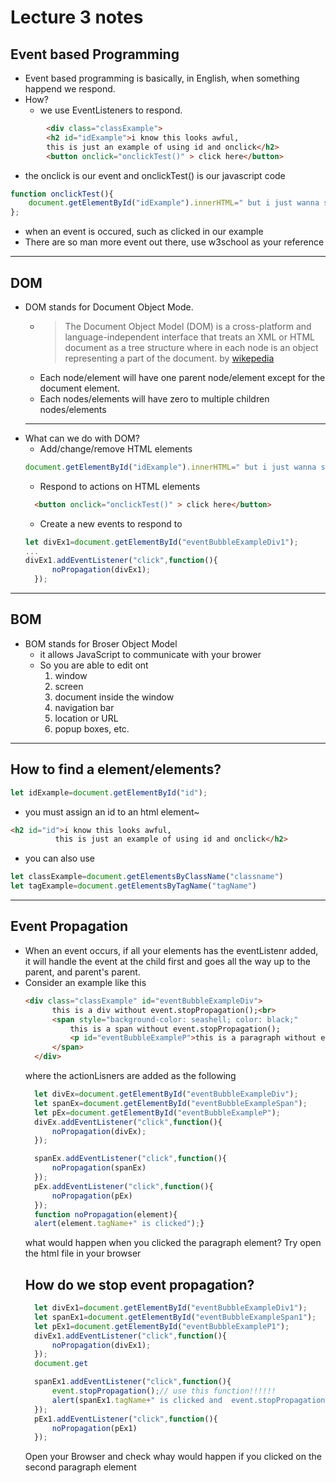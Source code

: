 # Lecture 3 notes



## Event based Programming
* Event based  programming is basically, in English, when something happend we respond.
* How?
  * we use EventListeners to respond.

```html
        <div class="classExample">
        <h2 id="idExample">i know this looks awful,
        this is just an example of using id and onclick</h2>
        <button onclick="onclickTest()" > click here</button>
```
             
  * the onclick is our event and onclickTest() is our javascript code
    
```javascript
function onclickTest(){
    document.getElementById("idExample").innerHTML=" but i just wanna show you how it works";
};

``` 
  * when an event is occured, such as clicked in our example
  * There are so man more event out there, use w3school as your reference
  ---
## DOM 
* DOM stands for Document Object Mode.
  * >The Document Object Model (DOM) is a cross-platform and language-independent interface that treats an XML or HTML document as a tree structure where in each node is an object representing a part of the document. 
  by [wikepedia](https://en.wikipedia.org/wiki/Document_Object_Model)
  * Each node/element  will have one parent node/element except for the document element.
  * Each nodes/elements will have zero to multiple children nodes/elements
  ---
* What can we do with DOM?
  * Add/change/remove HTML elements
  ```javascript
  document.getElementById("idExample").innerHTML=" but i just wanna show you how it works";
  ```
  * Respond to actions on HTML elements
  ```HTML
    <button onclick="onclickTest()" > click here</button>
  ```
  * Create a new events to respond to
  ```javascript
  let divEx1=document.getElementById("eventBubbleExampleDiv1");
  ...
  divEx1.addEventListener("click",function(){
        noPropagation(divEx1);
    });
  ``` 
---
## BOM
* BOM stands for Broser Object Model
  * it allows JavaScript to communicate with your brower
  * So you are able to edit ont
    1. window
    2. screen
    3. document inside the window
    4. navigation bar
    5. location or URL
    6. popup boxes, etc.
---
## How to find a element/elements?
  ```javascript
  let idExample=document.getElementById("id");
  ```
  * you must assign an id to an html element~
  ```HTML
  <h2 id="id">i know this looks awful,
            this is just an example of using id and onclick</h2>
  ```
  * you can also use 
  ```javascript
  let classExample=document.getElementsByClassName("classname")
  let tagExample=document.getElementsByTagName("tagName")
  ```
  ---
## Event Propagation
* When an event occurs, if all your elements has the eventListenr added, it will handle the event at the child first and goes all the way up to the parent, and parent's parent.
* Consider an example like this
  ```HTML
  <div class="classExample" id="eventBubbleExampleDiv">
        this is a div without event.stopPropagation();<br>
        <span style="background-color: seashell; color: black;"               id="eventBubbleExampleSpan"><br>
            this is a span without event.stopPropagation();
            <p id="eventBubbleExampleP">this is a paragraph without event.stopPropagation() click here!</p>
        </span>
    </div>
  ```
  where the actionLisners are added as the following
  ```javascript
    let divEx=document.getElementById("eventBubbleExampleDiv");
    let spanEx=document.getElementById("eventBubbleExampleSpan");
    let pEx=document.getElementById("eventBubbleExampleP");
    divEx.addEventListener("click",function(){
        noPropagation(divEx);
    });

    spanEx.addEventListener("click",function(){
        noPropagation(spanEx)
    });
    pEx.addEventListener("click",function(){
        noPropagation(pEx)
    });
    function noPropagation(element){
    alert(element.tagName+" is clicked");}
  ```
  what would happen when you clicked the paragraph element? Try open the html file in your browser
  ## How do we stop event propagation?
  ```javascript
    let divEx1=document.getElementById("eventBubbleExampleDiv1");
    let spanEx1=document.getElementById("eventBubbleExampleSpan1");
    let pEx1=document.getElementById("eventBubbleExampleP1");
    divEx1.addEventListener("click",function(){
        noPropagation(divEx1);
    });
    document.get

    spanEx1.addEventListener("click",function(){
        event.stopPropagation();// use this function!!!!!!
        alert(spanEx1.tagName+" is clicked and  event.stopPropagation() is called ");
    });
    pEx1.addEventListener("click",function(){
        noPropagation(pEx1)
    });

  ```
  Open your Browser and check whay would happen if you clicked on the second paragraph element
  
